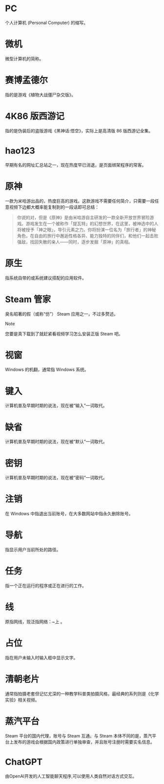 # PC

个人计算机 (Personal Computer) 的缩写。

# 微机

微型计算机的简称。

# 赛博孟德尔

指的是游戏《植物大战僵尸杂交版》。

# 4K86 版西游记

指的是伪装后的盗版游戏《黑神话:悟空》，实际上是高清版 86 版西游记全集。

# hao123

早期有名的网址汇总站之一，现在热度早已消退，是页面绑架程序的常客。

# 原神

一款为米哈游出品的，热度巨高的游戏。这款游戏不需要任何简介，只需要一段任意视频下边都大概率能复制到的一段话即可总结：


> 你说的对，但是《原神》是由米哈游自主研发的一款全新开放世界冒险游戏。游戏发生在一个被称作「提瓦特」的幻想世界，在这里，被神选中的人将被授予「神之眼」，导引元素之力。你将扮演一位名为「旅行者」的神秘角色，在自由的旅行中邂逅性格各异、能力独特的同伴们，和他们一起击败强敌，找回失散的亲人——同时，逐步发掘「原神」的真相。


# 原生

指系统自带的或系统建议搭配的应用软件。

# Steam 管家

臭名昭著的假（或称“仿”） Steam 应用之一，不过多赘述。

> [!NOTE]
> 您要是真下载到了就赶紧看视频学习怎么安装正版 Steam 吧。

# 视窗

Windows 的机翻，通常指 Windows 系统。

# 键入

计算机普及早期时期的说法，现在被“输入”一词取代。

# 缺省

计算机普及早期时期的说法，现在被“默认”一词取代。

# 密钥

计算机普及早期时期的说法，现在被“密码”一词取代。

# 注销

在 Windows 中指退出当前账号，在大多数网站中指永久删除账号。

# 导航

指显示用户当前所处的路径。

# 任务

指一个正在运行的程序或正在进行的工作。

# 线

原指网线，现泛指网络：~上 。

# 占位

指在用户未输入时输入框中显示文字。

# 清朝老片

通常指拍摄老套但记忆尤深的一种教学科普类拍摄风格，最经典的系列则是《化学实验》相关视频。

# 蒸汽平台

Steam 平台的国内代理，账号与 Steam 互通。与 Steam 本体不同的是，蒸汽平台上发布的游戏会根据国内政策进行单独审查，并且账号注册时需要实名信息。

# ChatGPT

由OpenAI开发的人工智能聊天程序,可以使用人类自然对话方式交互。

